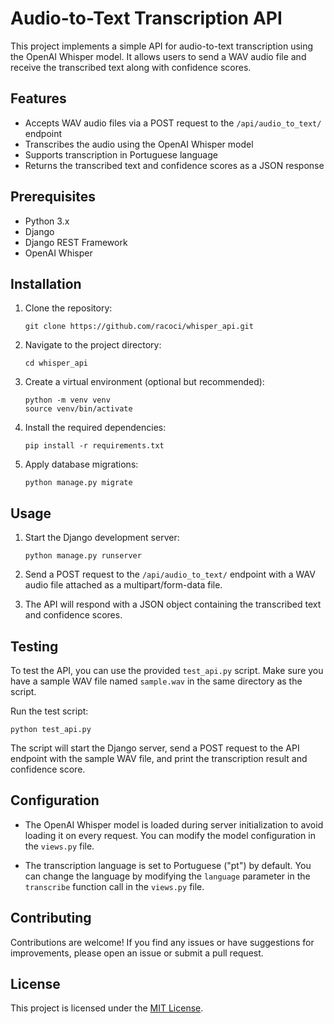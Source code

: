 # Audio-to-Text Transcription API

This project implements a simple API for audio-to-text transcription using the OpenAI Whisper model. It allows users to send a WAV audio file and receive the transcribed text along with confidence scores.

## Features

- Accepts WAV audio files via a POST request to the `/api/audio_to_text/` endpoint
- Transcribes the audio using the OpenAI Whisper model
- Supports transcription in Portuguese language
- Returns the transcribed text and confidence scores as a JSON response

## Prerequisites

- Python 3.x
- Django
- Django REST Framework
- OpenAI Whisper

## Installation

1. Clone the repository:
   ```
   git clone https://github.com/racoci/whisper_api.git
   ```

2. Navigate to the project directory:
   ```
   cd whisper_api
   ```

3. Create a virtual environment (optional but recommended):
   ```
   python -m venv venv
   source venv/bin/activate
   ```

4. Install the required dependencies:
   ```
   pip install -r requirements.txt
   ```

5. Apply database migrations:
   ```
   python manage.py migrate
   ```

## Usage

1. Start the Django development server:
   ```
   python manage.py runserver
   ```

2. Send a POST request to the `/api/audio_to_text/` endpoint with a WAV audio file attached as a multipart/form-data file.

3. The API will respond with a JSON object containing the transcribed text and confidence scores.

## Testing

To test the API, you can use the provided `test_api.py` script. Make sure you have a sample WAV file named `sample.wav` in the same directory as the script.

Run the test script:
```
python test_api.py
```

The script will start the Django server, send a POST request to the API endpoint with the sample WAV file, and print the transcription result and confidence score.

## Configuration

- The OpenAI Whisper model is loaded during server initialization to avoid loading it on every request. You can modify the model configuration in the `views.py` file.

- The transcription language is set to Portuguese ("pt") by default. You can change the language by modifying the `language` parameter in the `transcribe` function call in the `views.py` file.

## Contributing

Contributions are welcome! If you find any issues or have suggestions for improvements, please open an issue or submit a pull request.

## License

This project is licensed under the [MIT License](LICENSE).